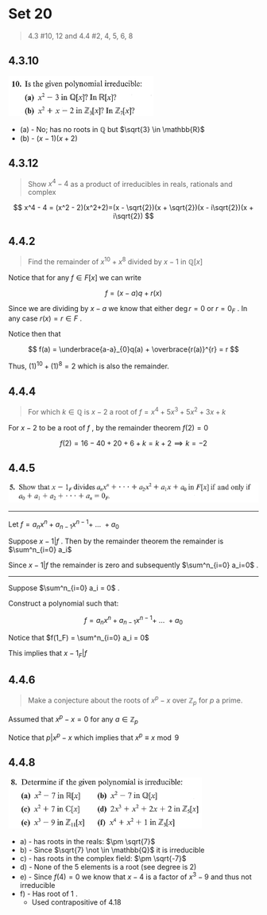 # Set 20
> 4.3 #10, 12 and 4.4 #2, 4, 5, 6, 8

## 4.3.10
![4.3.10](../Problems/4.3.10.png)

+ (a) - No; has no roots in $\mathbb{Q}$ but $\sqrt{3} \in \mathbb{R}$
+ (b) - $(x-1)(x+2)$


## 4.3.12

> Show $x^4 - 4$ as a product of irreducibles in reals, rationals and complex

$$
x^4 - 4 = (x^2 - 2)(x^2+2)=(x - \sqrt{2})(x + \sqrt{2})(x - i\sqrt{2})(x + i\sqrt{2})
$$

## 4.4.2

> Find the remainder of $x^{10} + x^8$ divided by $x-1$ in $\mathbb{Q}[x]$

Notice that for any $f\in F[x]$ we can write 

$$
f = (x-a)q+r(x)
$$

Since we are dividing by $x-a$ we know that either $\deg{r} = 0$ or $r = 0_F$ . In any case $r(x)= r \in F$ .

Notice then that 

$$
f(a) = \underbrace{a-a}_{0}q(a) + \overbrace{r(a)}^{r} = r
$$

Thus, $(1)^{10}+(1)^8 = 2$ which is also the remainder. 

## 4.4.4
> For which $k\in \mathbb{Q}$ is $x-2$ a root of $f=x^4+5x^3+5x^2+3x+k$


For $x-2$ to be a root of $f$ , by the remainder theorem $f(2)=0$

$$
f(2) = 16 - 40 + 20 + 6 + k = k + 2 \implies k=-2
$$

## 4.4.5
![4.4.5](../Problems/4.4.5.png)

---
Let $f=a_nx^n + a_{n-1}x^{n-1} + \ \dotso \ + a_0$

Suppose $x-1 | f$ . Then by the remainder theorem the remainder is $\sum^n_{i=0} a_i$

Since $x-1|f$ the remainder is zero and subsequently  $\sum^n_{i=0} a_i=0$ .

---

Suppose $\sum^n_{i=0} a_i = 0$ .

Construct a polynomial such that:

$$
f=a_nx^n + a_{n-1}x^{n-1} + \ \dotso \ + a_0
$$

Notice that $f(1_F) = \sum^n_{i=0} a_i = 0$

This implies that $x-1_F|f$

## 4.4.6

> Make a conjecture about the roots of $x^p-x$ over $\mathbb{Z}_p$ for $p$ a prime.

Assumed that $x^p - x=0$ for any $a \in \mathbb{Z}_p$ 

Notice that $p|x^p-x$ which implies that $x^p \equiv x \bmod 9$


## 4.4.8

![4.4.8](../Problems/4.4.8.png)


+ a) - has roots in the reals: $\pm \sqrt{7}$
+ b) - Since $\sqrt{7} \not \in \mathbb{Q}$ it is irreducible 
+ c) -  has roots in the complex field: $\pm \sqrt{-7}$
+ d) - None of the 5 elements is a root (see degree is 2)
+ e) - Since $f(4)=0$ we know that $x-4$ is a factor of $x^3-9$ and thus not irreducible
+ f) - Has root of $1$ .
	+ Used contrapositive of $4.18$